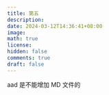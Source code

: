 ```yaml
---
title: 第五
description: 
date: 2024-03-12T14:36:41+08:00
image: 
math: true
license: 
hidden: false
comments: true
draft: false
---
```

aad 是不能增加 MD 文件的